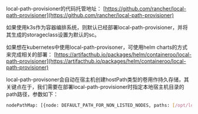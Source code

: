 local-path-provisioner的代码托管地址： [https://github.com/rancher/local-path-provisioner](https://github.com/rancher/local-path-provisioner)

如果使用k3s作为容器编排系统，则默认已经部署local-path-provisioner，并将其生成的storageclass设置为默认的sc。



如果想在kubernetes中使用local-path-provisoner，可使用helm charts的方式来完成相关的部署： [https://artifacthub.io/packages/helm/containeroo/local-path-provisioner](https://artifacthub.io/packages/helm/containeroo/local-path-provisioner)



local-path-provisoner会自动在宿主机创建hostPath类型的卷用作持久存储，其关键点在于，我们需要在部署local-path-provisioner时指定本地宿主机目录的path路径，参数如下： 

```Bash
nodePathMap: [{node: DEFAULT_PATH_FOR_NON_LISTED_NODES, paths: [/opt/local-path-provisioner]}]
```